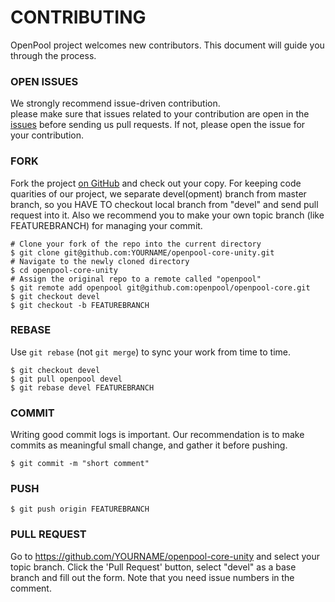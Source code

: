 # CONTRIBUTING

OpenPool project welcomes new contributors.  This document will guide you
through the process.

### OPEN ISSUES
We strongly recommend issue-driven contribution.  
please make sure that issues related to your contribution are open in the [issues](https://github.com/openpool/openpool-core-unity/issues) before sending us pull requests.
If not, please open the issue for your contribution.

### FORK

Fork the project [on GitHub](https://github.com/openpool/openpool-core-unity)
and check out your copy.  For keeping code quarities of our project, we separate
devel(opment) branch from master branch, so you HAVE TO checkout local branch
from "devel" and send pull request into it.  Also we recommend you to make
your own topic branch (like FEATUREBRANCH) for managing your commit.
```
# Clone your fork of the repo into the current directory
$ git clone git@github.com:YOURNAME/openpool-core-unity.git
# Navigate to the newly cloned directory
$ cd openpool-core-unity
# Assign the original repo to a remote called "openpool"
$ git remote add openpool git@github.com:openpool/openpool-core.git
$ git checkout devel
$ git checkout -b FEATUREBRANCH
```

### REBASE

Use `git rebase` (not `git merge`) to sync your work from time to time.

```
$ git checkout devel
$ git pull openpool devel
$ git rebase devel FEATUREBRANCH
```

### COMMIT

Writing good commit logs is important.  Our recommendation is to make commits
as meaningful small change, and gather it before pushing.
```
$ git commit -m "short comment"
```

### PUSH
```
$ git push origin FEATUREBRANCH
```

### PULL REQUEST

Go to https://github.com/YOURNAME/openpool-core-unity and select your topic branch.
Click the 'Pull Request' button, select "devel" as a base branch and fill out the form.
Note that you need issue numbers in the comment.


